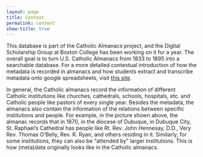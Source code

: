 ```yaml
---
layout: page
title: Context
permalink: context
show-title: true
---
```


This database is part of the Catholic Almanacs project, and the Digital Scholarship Group at Boston College has been working on it for a year. The overall goal is to turn U.S. Catholic Almanacs from 1833 to 1895 into a searchable database. For a more detailed contextual introduction of how the metadata is recorded in almanacs and how students extract and transcribe metadata onto google spreadsheets,  visit [this site](https://yuchenx063.github.io/template/web_framaeworks).

<p>
  
</p>

In general, the Catholic almanacs record the information of different Catholic institutions like churches, cathedrals, schools, hospitals, etc. and Catholic people like pastors of every single year. Besides the metadata, the almanacs also contain the information of the relations between specific institutions and people. For example, in the picture shown above, the almanac records that in 1870, in the diocese of Dubuque, in Dubuque City, St. Raphael’s Cathedral has people like Rt. Rev. John Hennesay, D.D., Very Rev. Thomas O’Belly, Rev. R. Ryan, and others residing in it. Similarly, for some institutions, they can also be “attended by” larger institutions. This is how (meta)data originally looks like in the Catholic almanacs.
